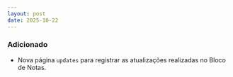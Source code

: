 ```yaml
---
layout: post
date: 2025-10-22
---
```


### Adicionado

- Nova página `updates` para registrar as atualizações realizadas no Bloco de Notas.
